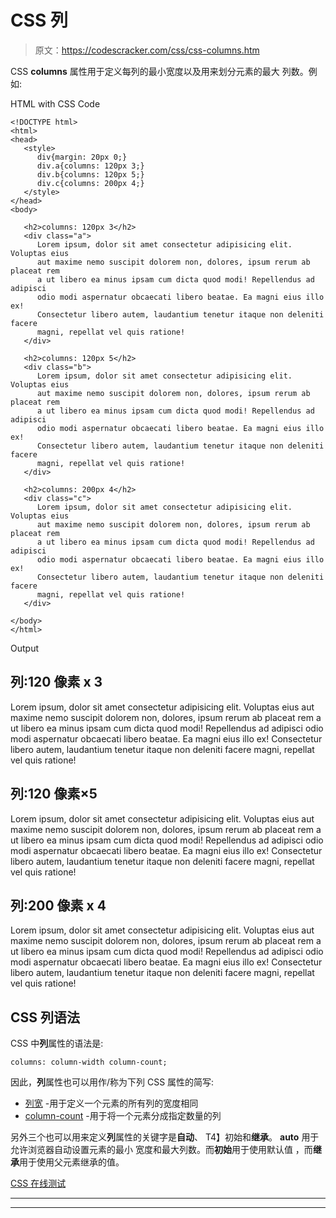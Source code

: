 # CSS 列

> 原文：<https://codescracker.com/css/css-columns.htm>

CSS **columns** 属性用于定义每列的最小宽度以及用来划分元素的最大 列数。例如:

HTML with CSS Code

```
<!DOCTYPE html>
<html>
<head>
   <style>
      div{margin: 20px 0;}
      div.a{columns: 120px 3;}
      div.b{columns: 120px 5;}
      div.c{columns: 200px 4;}
   </style>
</head>
<body>

   <h2>columns: 120px 3</h2>
   <div class="a">
      Lorem ipsum, dolor sit amet consectetur adipisicing elit. Voluptas eius
      aut maxime nemo suscipit dolorem non, dolores, ipsum rerum ab placeat rem
      a ut libero ea minus ipsam cum dicta quod modi! Repellendus ad adipisci
      odio modi aspernatur obcaecati libero beatae. Ea magni eius illo ex!
      Consectetur libero autem, laudantium tenetur itaque non deleniti facere
      magni, repellat vel quis ratione!
   </div>

   <h2>columns: 120px 5</h2>
   <div class="b">
      Lorem ipsum, dolor sit amet consectetur adipisicing elit. Voluptas eius
      aut maxime nemo suscipit dolorem non, dolores, ipsum rerum ab placeat rem
      a ut libero ea minus ipsam cum dicta quod modi! Repellendus ad adipisci
      odio modi aspernatur obcaecati libero beatae. Ea magni eius illo ex!
      Consectetur libero autem, laudantium tenetur itaque non deleniti facere
      magni, repellat vel quis ratione!
   </div>

   <h2>columns: 200px 4</h2>
   <div class="c">
      Lorem ipsum, dolor sit amet consectetur adipisicing elit. Voluptas eius
      aut maxime nemo suscipit dolorem non, dolores, ipsum rerum ab placeat rem
      a ut libero ea minus ipsam cum dicta quod modi! Repellendus ad adipisci
      odio modi aspernatur obcaecati libero beatae. Ea magni eius illo ex!
      Consectetur libero autem, laudantium tenetur itaque non deleniti facere
      magni, repellat vel quis ratione!
   </div>

</body>
</html>
```

Output

## 列:120 像素 x 3

Lorem ipsum, dolor sit amet consectetur adipisicing elit. Voluptas eius aut maxime nemo suscipit dolorem non, dolores, ipsum rerum ab placeat rem a ut libero ea minus ipsam cum dicta quod modi! Repellendus ad adipisci odio modi aspernatur obcaecati libero beatae. Ea magni eius illo ex! Consectetur libero autem, laudantium tenetur itaque non deleniti facere magni, repellat vel quis ratione!

## 列:120 像素×5

Lorem ipsum, dolor sit amet consectetur adipisicing elit. Voluptas eius aut maxime nemo suscipit dolorem non, dolores, ipsum rerum ab placeat rem a ut libero ea minus ipsam cum dicta quod modi! Repellendus ad adipisci odio modi aspernatur obcaecati libero beatae. Ea magni eius illo ex! Consectetur libero autem, laudantium tenetur itaque non deleniti facere magni, repellat vel quis ratione!

## 列:200 像素 x 4

Lorem ipsum, dolor sit amet consectetur adipisicing elit. Voluptas eius aut maxime nemo suscipit dolorem non, dolores, ipsum rerum ab placeat rem a ut libero ea minus ipsam cum dicta quod modi! Repellendus ad adipisci odio modi aspernatur obcaecati libero beatae. Ea magni eius illo ex! Consectetur libero autem, laudantium tenetur itaque non deleniti facere magni, repellat vel quis ratione!

## CSS 列语法

CSS 中**列**属性的语法是:

```
columns: column-width column-count;
```

因此，**列**属性也可以用作/称为下列 CSS 属性的简写:

*   [列宽](/css/css-column-width.htm) -用于定义一个元素的所有列的宽度相同
*   [column-count](/css/css-column-count.htm) -用于将一个元素分成指定数量的列

另外三个也可以用来定义**列**属性的关键字是**自动**、 T4】初始和**继承**。 **auto** 用于允许浏览器自动设置元素的最小 宽度和最大列数。而**初始**用于使用默认值 ，而**继承**用于使用父元素继承的值。

[CSS 在线测试](/exam/showtest.php?subid=5)

* * *

* * *
